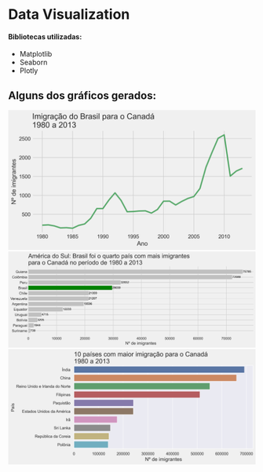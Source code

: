 # Data Visualization

#### Bibliotecas utilizadas:
- Matplotlib
- Seaborn
- Plotly

## Alguns dos gráficos gerados:

![Minha Imagem](Dados/imigracao_brasil_canada.png)
![Minha Imagem](Dados/imigracao_america_sul_canada.png)
![Minha Imagem](Dados/imigracao_top10_america_sul_canada.png)






